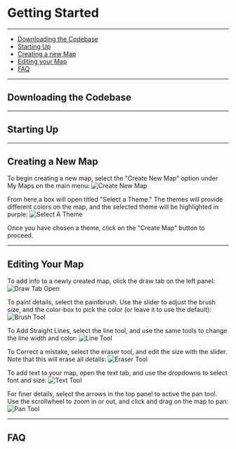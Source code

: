 # Getting Started
---
- [Downloading the Codebase](https://github.com/balfouwUC/CartograCodersCapstoneProject/blob/main/GettingStarted.md#downloading-the-codebase)
- [Starting Up](https://github.com/balfouwUC/CartograCodersCapstoneProject/blob/main/GettingStarted.md#starting-up)
- [Creating a new Map](https://github.com/balfouwUC/CartograCodersCapstoneProject/blob/main/GettingStarted.md#creating-a-new-map)
- [Editing your Map](https://github.com/balfouwUC/CartograCodersCapstoneProject/blob/main/GettingStarted.md#editing-your-map)
- [FAQ](https://github.com/balfouwUC/CartograCodersCapstoneProject/blob/main/GettingStarted.md#faq)

---

## Downloading the Codebase

---
## Starting Up

---
## Creating a New Map

To begin creating a new map, select the "Create New Map" option under My Maps on the main menu:
![Create New Map](https://imgur.com/a/rf0kOqA)

From here,a box will open titled "Select a Theme." The themes will provide different colors on the map, and the selected theme will be highlighted in purple:
![Select A Theme](https://imgur.com/a/jObXcNN)

Once you have chosen a theme, click on the "Create Map" button to proceed.

---
## Editing Your Map

To add info to a newly created map, click the draw tab on the left panel:
![Draw Tab Open](https://i.imgur.com/E4r1IUd.png)

To paint details, select the paintbrush. Use the slider to adjust the brush size, and the color-box to pick the color (or leave it to use the default):
![Brush Tool](https://i.imgur.com/RbZvTWa.png)

To Add Straight Lines, select the line tool, and use the same tools to change the line width and color:
![Line Tool](https://i.imgur.com/DWEfwN6.png)

To Correct a mistake, select the eraser tool, and edit the size with the slider. Note that this will erase all details:
![Eraser Tool](https://i.imgur.com/mkCiM9K.png)

To add text to your map, open the text tab, and use the dropdowns to select font and size:
![Text Tool](https://i.imgur.com/2WWejmY.png)

For finer details, select the arrows in the top panel to active the pan tool. Use the scrollwheel to zoom in or out, and click and drag on the map to pan:
![Pan Tool](https://i.imgur.com/IOBPw3l.png)

---
## FAQ
